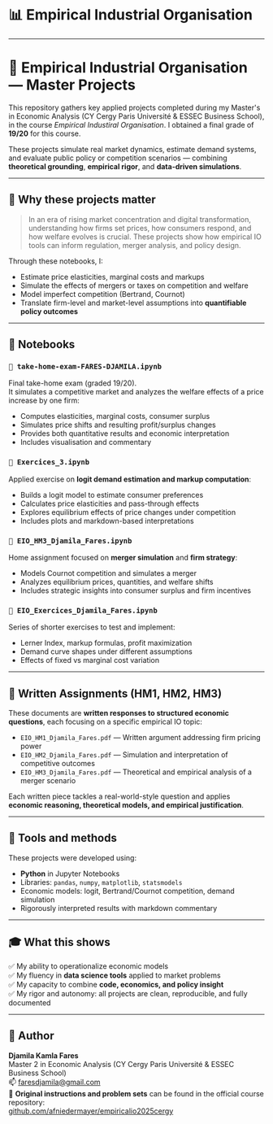 # 📊 Empirical Industrial Organisation

---

# 📘 Empirical Industrial Organisation — Master Projects

This repository gathers key applied projects completed during my Master's in Economic Analysis (CY Cergy Paris Université & ESSEC Business School), in the course *Empirical Industiral Organisation*. I obtained a final grade of **19/20** for this course.

These projects simulate real market dynamics, estimate demand systems, and evaluate public policy or competition scenarios — combining **theoretical grounding**, **empirical rigor**, and **data-driven simulations**.

---

## 🧠 Why these projects matter

> In an era of rising market concentration and digital transformation, understanding how firms set prices, how consumers respond, and how welfare evolves is crucial. These projects show how empirical IO tools can inform regulation, merger analysis, and policy design.

Through these notebooks, I:

- Estimate price elasticities, marginal costs and markups  
- Simulate the effects of mergers or taxes on competition and welfare  
- Model imperfect competition (Bertrand, Cournot)  
- Translate firm-level and market-level assumptions into **quantifiable policy outcomes**

---

## 📂 Notebooks

### `📌 take-home-exam-FARES-DJAMILA.ipynb`

Final take-home exam (graded 19/20).  
It simulates a competitive market and analyzes the welfare effects of a price increase by one firm:

- Computes elasticities, marginal costs, consumer surplus
- Simulates price shifts and resulting profit/surplus changes
- Provides both quantitative results and economic interpretation
- Includes visualisation and commentary

### `📌 Exercices_3.ipynb`

Applied exercise on **logit demand estimation and markup computation**:

- Builds a logit model to estimate consumer preferences
- Calculates price elasticities and pass-through effects
- Explores equilibrium effects of price changes under competition
- Includes plots and markdown-based interpretations

### `📌 EIO_HM3_Djamila_Fares.ipynb`

Home assignment focused on **merger simulation** and **firm strategy**:

- Models Cournot competition and simulates a merger
- Analyzes equilibrium prices, quantities, and welfare shifts
- Includes strategic insights into consumer surplus and firm incentives

### `📌 EIO_Exercices_Djamila_Fares.ipynb`

Series of shorter exercises to test and implement:

- Lerner Index, markup formulas, profit maximization  
- Demand curve shapes under different assumptions  
- Effects of fixed vs marginal cost variation

---

## 📝 Written Assignments (HM1, HM2, HM3)

These documents are **written responses to structured economic questions**, each focusing on a specific empirical IO topic:

- `EIO_HM1_Djamila_Fares.pdf` — Written argument addressing firm pricing power
- `EIO_HM2_Djamila_Fares.pdf` — Simulation and interpretation of competitive outcomes
- `EIO_HM3_Djamila_Fares.pdf` — Theoretical and empirical analysis of a merger scenario

Each written piece tackles a real-world-style question and applies **economic reasoning, theoretical models, and empirical justification**.

---

## 🧰 Tools and methods

These projects were developed using:

- **Python** in Jupyter Notebooks
- Libraries: `pandas`, `numpy`, `matplotlib`, `statsmodels`
- Economic models: logit, Bertrand/Cournot competition, demand simulation
- Rigorously interpreted results with markdown commentary

---

## 🎓 What this shows

✅ My ability to operationalize economic models  
✅ My fluency in **data science tools** applied to market problems  
✅ My capacity to combine **code, economics, and policy insight**  
✅ My rigor and autonomy: all projects are clean, reproducible, and fully documented

---

## 👤 Author

**Djamila Kamla Fares**  
Master 2 in Economic Analysis (CY Cergy Paris Université & ESSEC Business School)  
📫 faresdjamila@gmail.com  
🔗 **Original instructions and problem sets** can be found in the official course repository:  
[github.com/afniedermayer/empiricalio2025cergy](https://github.com/afniedermayer/empiricalio2025cergy)
